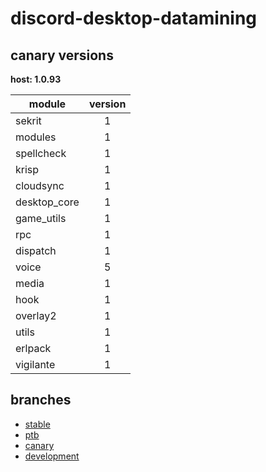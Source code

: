 # discord-desktop-datamining

## canary versions

**host: 1.0.93**

| module | version |
| ------ | :-----: |
| sekrit | 1 |
| modules | 1 |
| spellcheck | 1 |
| krisp | 1 |
| cloudsync | 1 |
| desktop_core | 1 |
| game_utils | 1 |
| rpc | 1 |
| dispatch | 1 |
| voice | 5 |
| media | 1 |
| hook | 1 |
| overlay2 | 1 |
| utils | 1 |
| erlpack | 1 |
| vigilante | 1 |

## branches

- [stable](https://github.com/OpenAsar/discord-desktop-datamining/tree/stable)
- [ptb](https://github.com/OpenAsar/discord-desktop-datamining/tree/ptb)
- [canary](https://github.com/OpenAsar/discord-desktop-datamining/tree/canary)
- [development](https://github.com/OpenAsar/discord-desktop-datamining/tree/development)